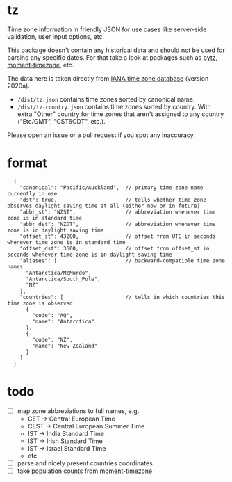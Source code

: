 # tz

Time zone information in friendly JSON for use cases like server-side validation, user input options, etc.

This package doesn't contain any historical data and should not be used for parsing any specific dates. For that take a look at packages such as [pytz](https://pythonhosted.org/pytz/), [moment-timezone](https://momentjs.com/timezone/), etc.

The data here is taken directly from [IANA time zone database](https://www.iana.org/time-zones) (version 2020a).

- `/dist/tz.json` contains time zones sorted by canonical name.
- `/dist/tz-country.json` contains time zones sorted by country. With extra "Other" country for time zones that aren't assigned to any country ("Etc/GMT", "CST6CDT", etc.).

Please open an issue or a pull request if you spot any inaccuracy.

# format

```
  {
    "canonical": "Pacific/Auckland",  // primary time zone name currently in use
    "dst": true,                      // tells whether time zone observes daylight saving time at all (either now or in future)
    "abbr_st": "NZST",                // abbreviation whenever time zone is in standard time
    "abbr_dst": "NZDT",               // abbreviation whenever time zone is in daylight saving time
    "offset_st": 43200,               // offset from UTC in seconds whenever time zone is in standard time
    "offset_dst": 3600,               // offset from offset_st in seconds whenever time zone is in daylight saving time
    "aliases": [                      // backward-compatible time zone names
      "Antarctica/McMurdo",
      "Antarctica/South_Pole",
      "NZ"
    ],
    "countries": [                    // tells in which countries this time zone is observed
      {
        "code": "AQ",
        "name": "Antarctica"
      },
      {
        "code": "NZ",
        "name": "New Zealand"
      }
    ]
  }
```

# todo

- [ ] map zone abbreviations to full names, e.g.
  - CET → Central European Time
  - CEST → Central European Summer Time
  - IST → India Standard Time
  - IST → Irish Standard Time
  - IST → Israel Standard Time
  - etc.
- [ ] parse and nicely present countries coordinates
- [ ] take population counts from moment-timezone